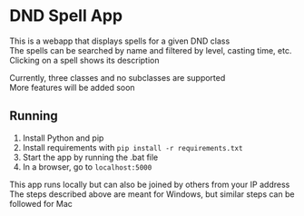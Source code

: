 # DND Spell App

This is a webapp that displays spells for a given DND class\
The spells can be searched by name and filtered by level, casting time, etc.\
Clicking on a spell shows its description

Currently, three classes and no subclasses are supported\
More features will be added soon

## Running

1. Install Python and pip
2. Install requirements with `pip install -r requirements.txt`
3. Start the app by running the .bat file
4. In a browser, go to `localhost:5000`

This app runs locally but can also be joined by others from your IP address
The steps described above are meant for Windows, but similar steps can be followed for Mac

